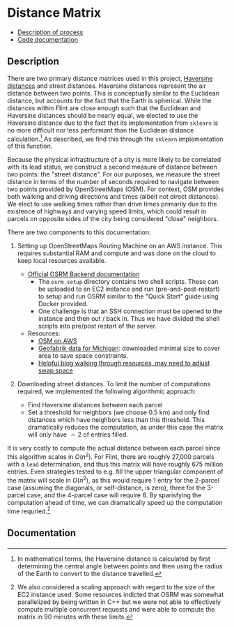 # Distance Matrix

- [Description of process](#Description)
- [Code documentation](#Documentation)

## Description

There are two primary distance matrices used in this project, [Haversine distances](https://scikit-learn.org/stable/modules/generated/sklearn.metrics.pairwise.haversine_distances.html) and street distances. Haversine distances represent the air distance between two points. This is conceptually similar to the Euclidean distance, but accounts for the fact that the Earth is spherical. While the distances within Flint are close enough such that the Euclidean and Haversine distances should be nearly equal, we elected to use the Haversine distance due to the fact that its implementation from `sklearn` is no more difficult nor less performant than the Euclidean distance calculation.[^1] As described, we find this through the `sklearn` implementation of this function.

Because the physical infrastructure of a city is more likely to be correlated with its lead status, we construct a second measure of distance between two points: the "street distance". For our purposes, we measure the street distance in terms of the number of seconds required to navigate between two points provided by OpenStreetMaps (OSM). For context, OSM provides both walking and driving directions and times (albeit not direct distances). We elect to use walking times rather than drive times primarily due to the existence of highways and varying speed limits, which could result in parcels on opposite sides of the city being considered "close" neighbors.

There are two components to this documentation:

1. Setting up OpenStreetMaps Routing Machine on an AWS instance. This requires substantial RAM and compute and was done on the cloud to keep local resources available.
   - [Official OSRM Backend documentation](https://github.com/Project-OSRM/osrm-backend)
     - The `osrm_setup` directory contains two shell scripts. These can be uploaded to an EC2 instance and run (pre-and-post-restart) to setup and run OSRM similar to the "Quick Start" guide using Docker provided.
     - One challenge is that an SSH connection must be opened to the instance and then out / back in. Thus we have divided the shell scripts into pre/post restart of the server.
   - Resources:
     - [OSM on AWS](https://registry.opendata.aws/osm/)
     - [Geofabrik data for Michigan](http://download.geofabrik.de/north-america/us/michigan.html): downloaded minimal size to cover area to save space constraints. 
     - [Helpful blog walking through resources, may need to adjust swap space](https://datawookie.dev/blog/2017/09/building-a-local-osrm-instance/)
   
2. Downloading street distances. To limit the number of computations required, we implemented the following algorithmic approach:

   - Find Haversine distances between each parcel
   - Set a threshold for neighbors (we choose 0.5 km) and only find distances which have neighbors less than this threshold. This dramatically reduces the computation, as under this case the matrix will only have $\sim 2%$ of entries filled.

It is very costly to compute the actual distance between each parcel since this algorithm scales in $O(n^2)$. For Flint, there are roughly 27,000 parcels with a `lead` determination, and thus this matrix will have roughly 675 million entries. Even strategies tested to e.g. fill the upper triangular component of the matrix will scale in $O(n^2)$, as this would require 1 entry for the 2-parcel case (assuming the diagonals, or self-distance, is zero), three for the 3-parcel case, and the 4-parcel case will require 6. By sparisfying the computation ahead of time, we can dramatically speed up the computation time requried.[^2]

## Documentation

###


[^1]: In mathematical terms, the Haversine distance is calculated by first determining the central angle between points and then using the radius of the Earth to convert to the distance travelled. 
[^2]: We also considered a scaling approach with regard to the size of the EC2 instance used. Some resources indicted that OSRM was somewhat parallelized by being written in C++ but we were not able to effectively compute multiple concurrent requests and were able to compute the matrix in 90 minutes with these limits.
